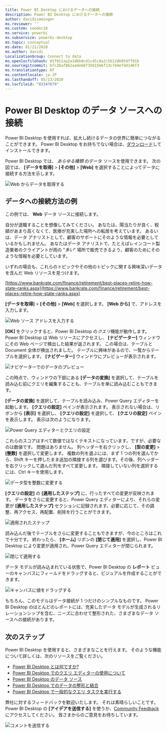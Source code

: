 ```yaml
---
title: Power BI Desktop におけるデータへの接続
description: Power BI Desktop におけるデータへの接続
author: davidiseminger
ms.reviewer: ''
ms.custom: seodec18
ms.service: powerbi
ms.subservice: powerbi-desktop
ms.topic: conceptual
ms.date: 01/21/2020
ms.author: davidi
LocalizationGroup: Connect to data
ms.openlocfilehash: 01f012aa2a1d6b0cd1c45c8a2c5b12d6954ff91b
ms.sourcegitcommit: bfc2baf862aade6873501566f13c744efdd146f3
ms.translationtype: HT
ms.contentlocale: ja-JP
ms.lasthandoff: 05/13/2020
ms.locfileid: "83347679"
---
```

# <a name="connect-to-data-sources-in-power-bi-desktop"></a>Power BI Desktop のデータ ソースへの接続

Power BI Desktop を使用すれば、拡大し続けるデータの世界に簡単につながることができます。 Power BI Desktop をお持ちでない場合は、[ダウンロード](https://go.microsoft.com/fwlink/?LinkID=521662)してインストールできます。

Power BI Desktop では、 *あらゆる種類* のデータ ソースを使用できます。 次の図では、 **[データを取得]**  >  **[その他]**  >  **[Web]** を選択することによってデータに接続する方法を示します。

![Web からデータを取得する](media/desktop-connect-to-data/get-data-from-the-web.png)

## <a name="example-of-connecting-to-data"></a>データへの接続方法の例

この例では、 **Web** データ ソースに接続します。

自分が退職することを想像してみてください。 あなたは、陽当たりが良く、税額があまり高くなくて、医療が充実した場所への転居を考えています。 あるいは、データ アナリストとして、顧客のサポートにそのような情報を必要としているかもしれません。 あなたはデータ アナリストで、たとえばレインコート製造業者のクライアントが雨の "*多い*" 場所で販売できるよう、顧客のためにそのような情報を必要としています。

いずれの場合も、これらのトピックやその他のトピックに関する興味深いデータを含んだ Web リソースを見つけます。

[https://www.bankrate.com/finance/retirement/best-places-retire-how-state-ranks.aspx](https://www.bankrate.com/finance/retirement/best-places-retire-how-state-ranks.aspx)

**[データを取得]**  >  **[その他]**  >  **[Web]** を選択します。 **[Web から]** で、アドレスを入力します。

![Web ソース アドレスを入力する](media/desktop-connect-to-data/connecttodata_3.png)

**[OK]** をクリックすると、Power BI Desktop の*クエリ*機能が動作します。 Power BI Desktop は Web リソースにアクセスし、 **[ナビゲーター]** ウィンドウにその Web ページで検出した結果が返されます。 この場合は、テーブルと Document 全体が検出されました。 テーブルに興味があるので、一覧からテーブルを選択します。 **[ナビゲーター]** ウィンドウにプレビューが表示されます。

![ナビゲーターでのデータのプレビュー](media/desktop-connect-to-data/datasources_fromnavigatordialog.png)

この時点で、ウィンドウの下部にある **[データの変換]** を選択して、テーブルを読み込む前にクエリを編集することも、テーブルを単に読み込むこともできます。

**[データの変換]** を選択して、テーブルを読み込み、Power Query エディターを起動します。 **[クエリの設定]** ペインが表示されます。 表示されない場合は、リボンから **[表示]** を選択し、 **[クエリの設定]** を選択して、 **[クエリの設定]** ペインを表示します。 表示は次のようになります。

![Power Query エディターとクエリの設定](media/desktop-connect-to-data/designer_gsg_editquery.png)

これらのスコアはすべて数値ではなくテキストになっています。ですが、必要なのは数値です。 問題はありません。 列ヘッダーを右クリックし、 **[型の変更]**  >  **[整数]** を選択して変更します。 複数の列を選ぶには、まず 1 つの列を選んでから、Shift キーを押したまま追加の隣接する列を選びます。その後、列ヘッダーを右クリックして選んだ列をすべて変更します。 隣接していない列を選択するには、Ctrl キーを使用します。

![データ型を整数に変更する](media/desktop-connect-to-data/designer_gsg_changedatatype.png)

**[クエリの設定]** の **[適用したステップ]** に、行ったすべての変更が反映されます。 データをさらに変更すると、Power Query エディターにより、それらの変更が **[適用したステップ]** セクションに記録されます。必要に応じて、その調整、再アクセス、再配置、削除を行うことができます。

![適用されたステップ](media/desktop-connect-to-data/designer_gsg_appliedsteps_changedtype.png)

読み込んだ後でテーブルをさらに変更することもできますが、今のところはこれで十分です。 終わったら、 **[ホーム]** リボンの **[閉じて適用]** を選択し、Power BI Desktop により変更が適用され、Power Query エディターが閉じられます。

![閉じて適用する](media/desktop-connect-to-data/connecttodata_closenload.png)

データ モデルが読み込まれている状態で、Power BI Desktop の **レポート** ビューのキャンバスにフィールドをドラッグすると、ビジュアルを作成することができます。

![キャンバスに値をドラッグする](media/desktop-connect-to-data/connecttodata_dragontoreportview.png)

もちろん、このモデルはデータ接続が 1 つだけのシンプルなものです。 Power BI Desktop のほとんどのレポートには、充実したデータ モデルが生成されるリレーションシップを含む、ニーズに合わせて整形された、さまざまなデータ ソースへの接続があります。

## <a name="next-steps"></a>次のステップ
Power BI Desktop を使用すると、さまざまなことを行えます。 そのような機能について詳しくは、次のリソースをご覧ください。

* [Power BI Desktop とは何ですか?](../fundamentals/desktop-what-is-desktop.md)
* [Power BI Desktop でのクエリ エディターの使用について](../transform-model/desktop-query-overview.md)
* [Power BI Desktop のデータ ソース](desktop-data-sources.md)
* [Power BI Desktop でのデータの整形と結合](desktop-shape-and-combine-data.md)
* [Power BI Desktop で一般的なクエリ タスクを実行する](../transform-model/desktop-common-query-tasks.md)   

弊社に対するフィードバックを歓迎いたします。 それは素晴らしいことです。 Power BI Desktop の **[アイデアを送信する]** を使うか、[Community Feedback](https://community.powerbi.com/t5/Community-Feedback/bd-p/community-feedback) にアクセスしてください。 皆さまからのご意見をお待ちしています。

![コメントを送信する](media/desktop-connect-to-data/sendfeedback.png)
